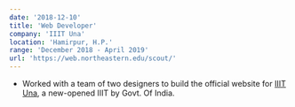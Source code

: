 ```yaml
---
date: '2018-12-10'
title: 'Web Developer'
company: 'IIIT Una'
location: 'Hamirpur, H.P.'
range: 'December 2018 - April 2019'
url: 'https://web.northeastern.edu/scout/'
---
```


- Worked with a team of two designers to build the official website for [IIIT Una](http://www.iiitu.ac.in/), a new-opened IIIT by Govt. Of India.
